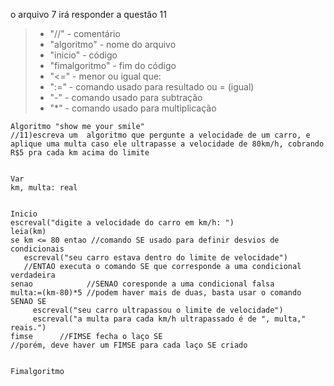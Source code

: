 o arquivo 7 irá responder a questão 11
>- "//" - comentário
>- "algoritmo" - nome do arquivo
>- "inicio" - código
>- "fimalgoritmo" - fim do código
>- "<=" - menor ou igual que:
>- ":=" - comando usado para resultado ou = (igual)
>- "-" - comando usado para subtração
>- "*" - comando usado para multiplicação

    Algoritmo "show me your smile"
    //11)escreva um  algoritmo que pergunte a velocidade de um carro, e aplique uma multa caso ele ultrapasse a velocidade de 80km/h, cobrando R$5 pra cada km acima do limite


    Var
    km, multa: real


    Inicio
    escreval("digite a velocidade do carro em km/h: ")
    leia(km)
    se km <= 80 entao //comando SE usado para definir desvios de condicionais
       escreval("seu carro estava dentro do limite de velocidade")
       //ENTAO executa o comando SE que corresponde a uma condicional verdadeira
    senao            //SENAO coresponde a uma condicional falsa
    multa:=(km-80)*5 //podem haver mais de duas, basta usar o comando SENAO SE
         escreval("seu carro ultrapassou o limite de velocidade")
         escreval("a multa para cada km/h ultrapassado é de ", multa," reais.")
    fimse      //FIMSE fecha o laço SE
    //porém, deve haver um FIMSE para cada laço SE criado


    Fimalgoritmo
